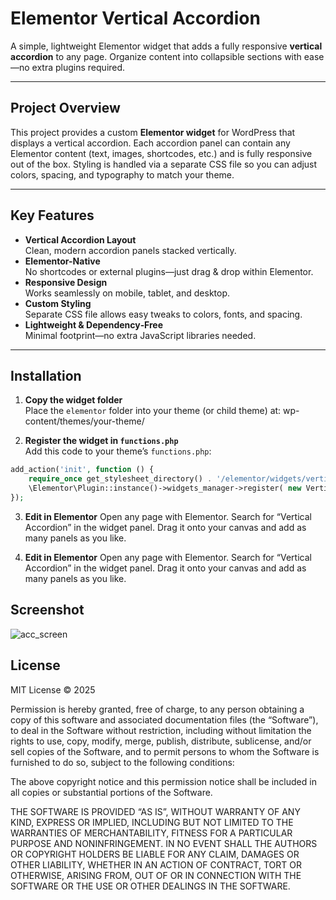 # Elementor Vertical Accordion

A simple, lightweight Elementor widget that adds a fully responsive **vertical accordion** to any page. Organize content into collapsible sections with ease—no extra plugins required.

---

## Project Overview

This project provides a custom **Elementor widget** for WordPress that displays a vertical accordion. Each accordion panel can contain any Elementor content (text, images, shortcodes, etc.) and is fully responsive out of the box. Styling is handled via a separate CSS file so you can adjust colors, spacing, and typography to match your theme.

---

## Key Features

- **Vertical Accordion Layout**  
  Clean, modern accordion panels stacked vertically.
- **Elementor-Native**  
  No shortcodes or external plugins—just drag & drop within Elementor.
- **Responsive Design**  
  Works seamlessly on mobile, tablet, and desktop.
- **Custom Styling**  
  Separate CSS file allows easy tweaks to colors, fonts, and spacing.
- **Lightweight & Dependency‑Free**  
  Minimal footprint—no extra JavaScript libraries needed.

---

## Installation

1. **Copy the widget folder**  
   Place the `elementor` folder into your theme (or child theme) at:
   wp-content/themes/your-theme/

2. **Register the widget in `functions.php`**  
Add this code to your theme’s `functions.php`:
```php
add_action('init', function () {
    require_once get_stylesheet_directory() . '/elementor/widgets/vertical-accordion/vertical-accordion-widget.php';
    \Elementor\Plugin::instance()->widgets_manager->register( new VerticalAccordion_Widget() );
});
```
3. **Edit in Elementor**
Open any page with Elementor.
Search for “Vertical Accordion” in the widget panel.
Drag it onto your canvas and add as many panels as you like.

4. **Edit in Elementor**
Open any page with Elementor.
Search for “Vertical Accordion” in the widget panel.
Drag it onto your canvas and add as many panels as you like.

## Screenshot

![acc_screen](https://github.com/user-attachments/assets/665c05c4-f5bb-4b5d-b96a-5f4a55b53c50)


## License
MIT License © 2025

Permission is hereby granted, free of charge, to any person obtaining a copy
of this software and associated documentation files (the “Software”), to deal
in the Software without restriction, including without limitation the rights
to use, copy, modify, merge, publish, distribute, sublicense, and/or sell
copies of the Software, and to permit persons to whom the Software is
furnished to do so, subject to the following conditions:

The above copyright notice and this permission notice shall be included in
all copies or substantial portions of the Software.

THE SOFTWARE IS PROVIDED “AS IS”, WITHOUT WARRANTY OF ANY KIND, EXPRESS OR
IMPLIED, INCLUDING BUT NOT LIMITED TO THE WARRANTIES OF MERCHANTABILITY,
FITNESS FOR A PARTICULAR PURPOSE AND NONINFRINGEMENT. IN NO EVENT SHALL THE
AUTHORS OR COPYRIGHT HOLDERS BE LIABLE FOR ANY CLAIM, DAMAGES OR OTHER
LIABILITY, WHETHER IN AN ACTION OF CONTRACT, TORT OR OTHERWISE, ARISING FROM,
OUT OF OR IN CONNECTION WITH THE SOFTWARE OR THE USE OR OTHER DEALINGS IN
THE SOFTWARE.
